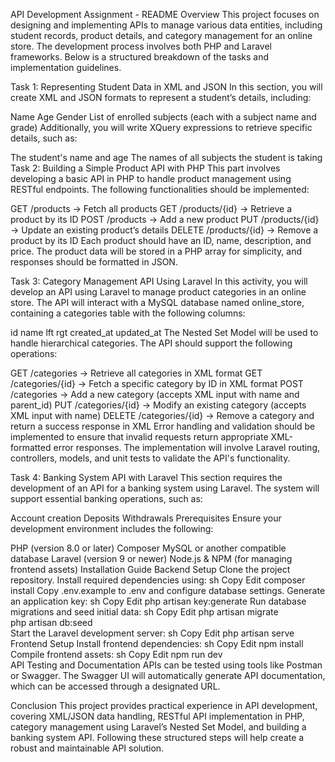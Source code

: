 API Development Assignment - README
Overview
This project focuses on designing and implementing APIs to manage various data entities, including student records, product details, and category management for an online store. The development process involves both PHP and Laravel frameworks. Below is a structured breakdown of the tasks and implementation guidelines.

Task 1: Representing Student Data in XML and JSON
In this section, you will create XML and JSON formats to represent a student’s details, including:

Name
Age
Gender
List of enrolled subjects (each with a subject name and grade)
Additionally, you will write XQuery expressions to retrieve specific details, such as:

The student's name and age
The names of all subjects the student is taking
Task 2: Building a Simple Product API with PHP
This part involves developing a basic API in PHP to handle product management using RESTful endpoints. The following functionalities should be implemented:

GET /products → Fetch all products
GET /products/{id} → Retrieve a product by its ID
POST /products → Add a new product
PUT /products/{id} → Update an existing product’s details
DELETE /products/{id} → Remove a product by its ID
Each product should have an ID, name, description, and price. The product data will be stored in a PHP array for simplicity, and responses should be formatted in JSON.

Task 3: Category Management API Using Laravel
In this activity, you will develop an API using Laravel to manage product categories in an online store. The API will interact with a MySQL database named online_store, containing a categories table with the following columns:

id
name
lft
rgt
created_at
updated_at
The Nested Set Model will be used to handle hierarchical categories. The API should support the following operations:

GET /categories → Retrieve all categories in XML format
GET /categories/{id} → Fetch a specific category by ID in XML format
POST /categories → Add a new category (accepts XML input with name and parent_id)
PUT /categories/{id} → Modify an existing category (accepts XML input with name)
DELETE /categories/{id} → Remove a category and return a success response in XML
Error handling and validation should be implemented to ensure that invalid requests return appropriate XML-formatted error responses. The implementation will involve Laravel routing, controllers, models, and unit tests to validate the API's functionality.

Task 4: Banking System API with Laravel
This section requires the development of an API for a banking system using Laravel. The system will support essential banking operations, such as:

Account creation
Deposits
Withdrawals
Prerequisites
Ensure your development environment includes the following:

PHP (version 8.0 or later)
Composer
MySQL or another compatible database
Laravel (version 9 or newer)
Node.js & NPM (for managing frontend assets)
Installation Guide
Backend Setup
Clone the project repository.
Install required dependencies using:
sh
Copy
Edit
composer install
Copy .env.example to .env and configure database settings.
Generate an application key:
sh
Copy
Edit
php artisan key:generate
Run database migrations and seed initial data:
sh
Copy
Edit
php artisan migrate  
php artisan db:seed  
Start the Laravel development server:
sh
Copy
Edit
php artisan serve  
Frontend Setup
Install frontend dependencies:
sh
Copy
Edit
npm install  
Compile frontend assets:
sh
Copy
Edit
npm run dev  
API Testing and Documentation
APIs can be tested using tools like Postman or Swagger. The Swagger UI will automatically generate API documentation, which can be accessed through a designated URL.

Conclusion
This project provides practical experience in API development, covering XML/JSON data handling, RESTful API implementation in PHP, category management using Laravel’s Nested Set Model, and building a banking system API. Following these structured steps will help create a robust and maintainable API solution.
